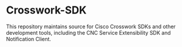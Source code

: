 # Crosswork-SDK

This repository maintains source for Cisco Crosswork SDKs and other development tools, including the CNC Service Extensibility SDK and Notification Client.
